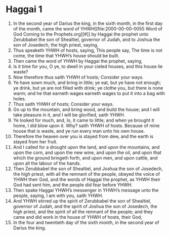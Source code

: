 ﻿# Haggai  1
1. In the second year of Darius the king, in the sixth month, in the first day of the month, came the word of YHWH[[file:2000-00-00-0055 Word of God Coming to the Prophets.org][#]] by Haggai the prophet unto Zerubbabel the son of Shealtiel, governor of Judah, and to Joshua the son of Josedech, the high priest, saying, 
2. Thus speaketh YHWH of hosts, saying, This people say, The time is not come, the time that YHWH’s house should be built. 
3. Then came the word of YHWH by Haggai the prophet, saying, 
4. Is it time for you, O ye, to dwell in your cieled houses, and this house lie waste? 
5. Now therefore thus saith YHWH of hosts; Consider your ways. 
6. Ye have sown much, and bring in little; ye eat, but ye have not enough; ye drink, but ye are not filled with drink; ye clothe you, but there is none warm; and he that earneth wages earneth wages to put it into a bag with holes. 
7.  Thus saith YHWH of hosts; Consider your ways. 
8. Go up to the mountain, and bring wood, and build the house; and I will take pleasure in it, and I will be glorified, saith YHWH. 
9. Ye looked for much, and, lo, it came to little; and when ye brought it home, I did blow upon it. Why? saith YHWH of hosts. Because of mine house that is waste, and ye run every man unto his own house. 
10. Therefore the heaven over you is stayed from dew, and the earth is stayed from her fruit. 
11. And I called for a drought upon the land, and upon the mountains, and upon the corn, and upon the new wine, and upon the oil, and upon that which the ground bringeth forth, and upon men, and upon cattle, and upon all the labour of the hands. 
12.  Then Zerubbabel the son of Shealtiel, and Joshua the son of Josedech, the high priest, with all the remnant of the people, obeyed the voice of YHWH their God, and the words of Haggai the prophet, as YHWH their God had sent him, and the people did fear before YHWH. 
13. Then spake Haggai YHWH’s messenger in YHWH’s message unto the people, saying, I am with you, saith YHWH. 
14. And YHWH stirred up the spirit of Zerubbabel the son of Shealtiel, governor of Judah, and the spirit of Joshua the son of Josedech, the high priest, and the spirit of all the remnant of the people; and they came and did work in the house of YHWH of hosts, their God, 
15. In the four and twentieth day of the sixth month, in the second year of Darius the king. 
